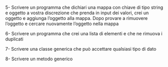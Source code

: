 

5- Scrivere un programma che dichiari una mappa con chiave di tipo string e oggetto a vostra discrezione che prenda in input dei valori, crei un oggetto e aggiunga l’oggetto alla mappa. Dopo provare a rimuovere l’oggetto e cercare nuovamente l’oggetto nella mappa



6- Scrivere un programma che crei una lista di elementi e che ne rimuova i duplicati



7- Scrivere una classe generica che può accettare qualsiasi tipo di dato

8- Scrivere un metodo generico

